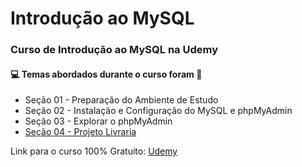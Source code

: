 # Introdução ao MySQL
### Curso de Introdução ao MySQL na Udemy
#### :computer: Temas abordados durante o curso foram :rocket:

- Seção 01 - Preparação do Ambiente de Estudo
- Seção 02 - Instalação e Configuração do MySQL e phpMyAdmin
- Seção 03 - Explorar o phpMyAdmin
- [Seção 04 - Projeto Livraria](https://github.com/romulovieira777/Curso_Introducao_MySQL/tree/main/Se%C3%A7%C3%A3o%2004%20-%20Projeto%20Livraria)

Link para o curso 100% Gratuito: [Udemy](https://www.udemy.com/course/mysql-phpmyadmin/)
